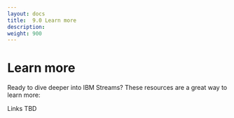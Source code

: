 ```yaml
---
layout: docs
title:  9.0 Learn more
description:
weight: 900
---
```


# Learn more
Ready to dive deeper into IBM Streams? These resources are a great way to learn more:

Links TBD
